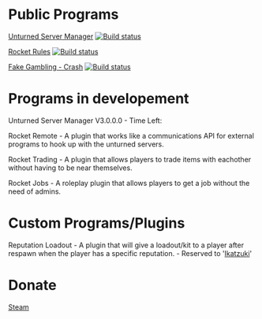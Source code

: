 <h1>Public Programs</h1>

[Unturned Server Manager](https://persiafighter.github.io/UnturnedServerManager/) [![Build status](https://ci.appveyor.com/api/projects/status/bocigasg3gog25rg/branch/master?svg=true)](https://ci.appveyor.com/project/persiafighter/unturnedservermanager/branch/master)

[Rocket Rules](https://persiafighter.github.io/Rocket-Rules/) [![Build status](https://ci.appveyor.com/api/projects/status/pb6sp9f67e4dj9is?svg=true)](https://ci.appveyor.com/project/persiafighter/rocket-rules)

[Fake Gambling - Crash](https://github.com/persiafighter/FakeGambling-Crash) [![Build status](https://ci.appveyor.com/api/projects/status/lnc18aoqi6s50u2w?svg=true)](https://ci.appveyor.com/project/persiafighter/fakegambling-crash)

<h1>Programs in developement</h1>

<p>Unturned Server Manager V3.0.0.0 - Time Left: </p> <SCRIPT TYPE="text/javascript" LANGUAGE="JavaScript"><!--

dateFuture = new Date(2017,0,1,17,00,00);

function GetCount(){

        dateNow = new Date();                                                                        //grab current date
        amount = dateFuture.getTime() - dateNow.getTime();                //calc milliseconds between dates
        delete dateNow;

        // time is already past
        if(amount < 0){
                document.getElementById('countbox').innerHTML="Now!";
        }
        // date is still good
        else{
                days=0;hours=0;mins=0;secs=0;out="";

                amount = Math.floor(amount/1000);//kill the "milliseconds" so just secs

                days=Math.floor(amount/86400);//days
                amount=amount%86400;

                hours=Math.floor(amount/3600);//hours
                amount=amount%3600;

                mins=Math.floor(amount/60);//minutes
                amount=amount%60;

                secs=Math.floor(amount);//seconds

                if(days != 0){out += days +" day"+((days!=1)?"s":"")+", ";}
                if(days != 0 || hours != 0){out += hours +" hour"+((hours!=1)?"s":"")+", ";}
                if(days != 0 || hours != 0 || mins != 0){out += mins +" minute"+((mins!=1)?"s":"")+", ";}
                out += secs +" seconds";
                document.getElementById('countbox').innerHTML=out;

                setTimeout("GetCount()", 1000);
        }
}

window.onload=function(){GetCount();}//call when everything has loaded

//-->
</script><div id="countbox"></div>

Rocket Remote - A plugin that works like a communications API for external programs to hook up with the unturned servers.

Rocket Trading - A plugin that allows players to trade items with eachother without having to be near themselves.

Rocket Jobs - A roleplay plugin that allows players to get a job without the need of admins.

<h1>Custom Programs/Plugins</h1>

Reputation Loadout - A plugin that will give a loadout/kit to a player after respawn when the player has a specific reputation. - Reserved to '[Ikatzuki](http://steamcommunity.com/id/Ikatzuki1/)'

<h1>Donate</h1>

[Steam](https://steamcommunity.com/tradeoffer/new/?partner=171975117&token=nPB07kkc)
